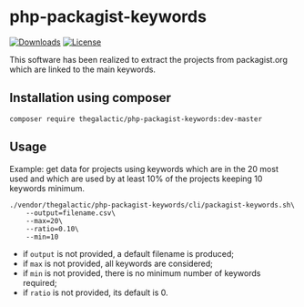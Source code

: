 php-packagist-keywords
======================
[![Downloads](https://img.shields.io/packagist/dt/thegalactic/php-packagist-keywords.svg)](https://packagist.org/packages/thegalactic/php-packagist-keywords)
[![License](https://img.shields.io/packagist/l/thegalactic/php-packagist-keywords.svg)](http://www.cecill.info/licences/Licence_CeCILL-B_V1-en.html)

This software has been realized to extract the projects from packagist.org which are linked to the main keywords.

Installation using composer
---------------------------

~~~
composer require thegalactic/php-packagist-keywords:dev-master
~~~

Usage
-----

Example: get data for projects using keywords which are in the 20 most used and which are used by at least 10% of the projects keeping
10 keywords minimum.

~~~
./vendor/thegalactic/php-packagist-keywords/cli/packagist-keywords.sh\
    --output=filename.csv\
    --max=20\
    --ratio=0.10\
    --min=10
~~~

* if `output` is not provided, a default filename is produced;
* if `max` is not provided, all keywords are considered;
* if `min` is not provided, there is no minimum number of keywords required;
* if `ratio` is not provided, its default is 0.

